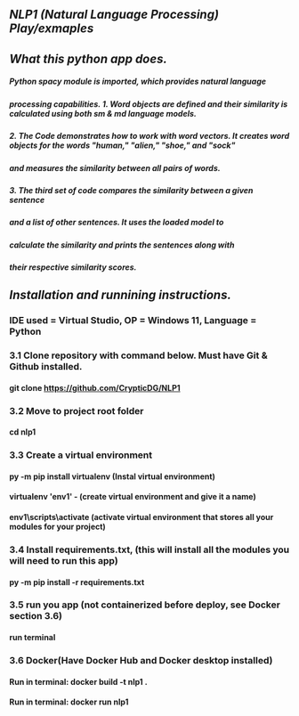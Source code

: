 ## *NLP1 (Natural Language Processing) Play/exmaples*
## *What this python app does.* 
##### Python spacy module is imported, which provides natural language 
##### processing capabilities. 1. Word objects are defined and their similarity is calculated using both sm & md language models. 
##### 2. The Code demonstrates how to work with word vectors. It creates word objects for the words "human," "alien," "shoe," and "sock" 
##### and measures the similarity between all pairs of words. 
##### 3. The third set of code compares the similarity between a given sentence
##### and a list of other sentences. It uses the loaded model to
##### calculate the similarity and prints the sentences along with
##### their respective similarity scores.

## *Installation and runnining instructions.* 
### IDE used = Virtual Studio, OP = Windows 11, Language = Python
### 3.1 Clone repository with command below. Must have Git & Github installed.
#### git clone https://github.com/CrypticDG/NLP1
### 3.2 Move to project root folder
#### cd nlp1
### 3.3 Create a virtual environment
#### py -m pip install virtualenv (Instal virtual environment)
#### virtualenv 'env1' - (create virtual environment and give it a name)
#### env1\scripts\activate (activate virtual environment that stores all your modules for your project)
### 3.4 Install requirements.txt, (this will install all the modules you will need to run this app)
#### py -m pip install -r requirements.txt
### 3.5 run you app  (not containerized before deploy, see Docker section 3.6)
#### run terminal
### 3.6 Docker(Have Docker Hub and Docker desktop installed)
#### Run in terminal: docker build -t nlp1 .    
#### Run in terminal: docker run nlp1         

